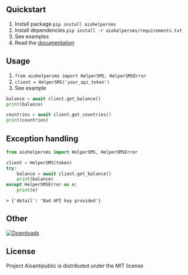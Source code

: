 
## Quickstart
1. Install package `pip install aiohelpersms`
2. Install dependencies `pip install -r aiohelpersms/requirements.txt`
3. See examples
4. Read the [documentation](https://api.helper20sms.ru/docs)

## Usage
1. `from aiohelpersms import HelperSMS, HelperSMSError`
2. `client = HelperSMS('your_api_token')`
3. See example

``` python
balance = await client.get_balance()
print(balance)

countries = await client.get_countries()
print(countries)
```

## Exception handling

``` python
from aiohelpersms import HelperSMS, HelperSMSError

client = HelperSMS(token)
try:
	balance = await client.get_balance()
	print(balance)
except HelperSMSError as e:
	print(e)
```
`> {'detail': 'Bad API key provided'}`

## Other

[![Downloads](https://static.pepy.tech/badge/aiohelpersms)](https://pepy.tech/project/aiohelpersms)

## License

Project Aioantipublic is distributed under the MIT license
